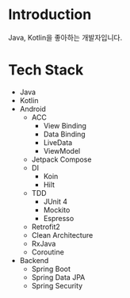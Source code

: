 # Introduction
Java, Kotlin을 좋아하는 개발자입니다.

# Tech Stack
* Java
* Kotlin
* Android
  * ACC
    * View Binding
    * Data Binding
    * LiveData
    * ViewModel
  * Jetpack Compose
  * DI
    * Koin
    * Hilt 
  * TDD
    * JUnit 4
    * Mockito
    * Espresso
  * Retrofit2
  * Clean Architecture
  * RxJava
  * Coroutine 
* Backend 
  * Spring Boot
  * Spring Data JPA
  * Spring Security  
